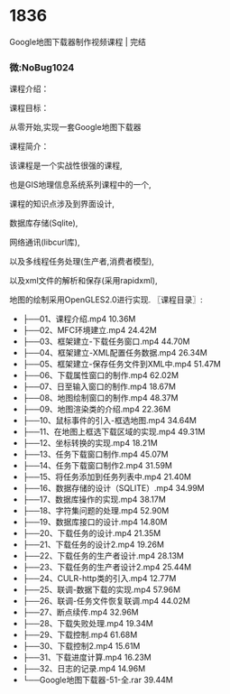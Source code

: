 # 1836
Google地图下载器制作视频课程 | 完结
### 微:NoBug1024 


课程介绍：

课程目标：

从零开始,实现一套Google地图下载器

课程简介：

该课程是一个实战性很强的课程,

也是GIS地理信息系统系列课程中的一个,

课程的知识点涉及到界面设计,

数据库存储(Sqlite),

网络通讯(libcurl库),

以及多线程任务处理(生产者,消费者模型),

以及xml文件的解析和保存(采用rapidxml),

地图的绘制采用OpenGLES2.0进行实现.
〖课程目录〗:


- ├──01、课程介绍.mp4  10.36M
- ├──02、MFC环境建立.mp4  24.42M
- ├──03、框架建立-下载任务窗口.mp4  44.70M
- ├──04、框架建立-XML配置任务数据.mp4  26.34M
- ├──05、框架建立-保存任务文件到XML中.mp4  51.47M
- ├──06、下载属性窗口的制作.mp4  62.02M
- ├──07、日至输入窗口的制作.mp4  18.67M
- ├──08、地图绘制窗口的制作.mp4  48.37M
- ├──09、地图渲染类的介绍.mp4  22.36M
- ├──10、鼠标事件的引入-框选地图.mp4  34.64M
- ├──11、在地图上框选下载区域的实现.mp4  49.31M
- ├──12、坐标转换的实现.mp4  18.21M
- ├──13、任务下载窗口制作.mp4  45.07M
- ├──14、任务下载窗口制作2.mp4  31.59M
- ├──15、将任务添加到任务列表中.mp4  21.40M
- ├──16、数据存储的设计（SQLITE）.mp4  34.99M
- ├──17、数据库操作的实现.mp4  38.17M
- ├──18、字符集问题的处理.mp4  52.90M
- ├──19、数据库接口的设计.mp4  14.80M
- ├──20、下载任务的设计.mp4  21.35M
- ├──21、下载任务的设计2.mp4  19.26M
- ├──22、下载任务的生产者设计.mp4  28.13M
- ├──23、下载任务的生产者设计2.mp4  25.44M
- ├──24、CULR-http类的引入.mp4  12.77M
- ├──25、联调-数据下载的实现.mp4  57.96M
- ├──26、联调-任务文件恢复联调.mp4  44.02M
- ├──27、断点续传.mp4  32.96M
- ├──28、下载失败处理.mp4  19.34M
- ├──29、下载控制.mp4  61.68M
- ├──30、下载控制2.mp4  15.61M
- ├──31、下载进度计算.mp4  16.23M
- ├──32、日志的记录.mp4  14.96M
- └──Google地图下载器-51-全.rar  39.44M
